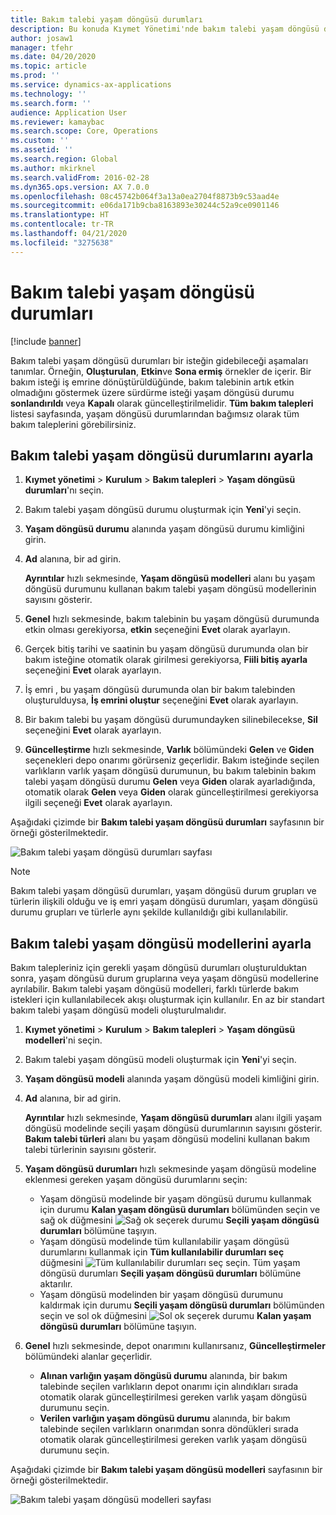 ```yaml
---
title: Bakım talebi yaşam döngüsü durumları
description: Bu konuda Kıymet Yönetimi'nde bakım talebi yaşam döngüsü durumları ayarlama işlemi açıklanmaktadır.
author: josaw1
manager: tfehr
ms.date: 04/20/2020
ms.topic: article
ms.prod: ''
ms.service: dynamics-ax-applications
ms.technology: ''
ms.search.form: ''
audience: Application User
ms.reviewer: kamaybac
ms.search.scope: Core, Operations
ms.custom: ''
ms.assetid: ''
ms.search.region: Global
ms.author: mkirknel
ms.search.validFrom: 2016-02-28
ms.dyn365.ops.version: AX 7.0.0
ms.openlocfilehash: 08c45742b064f3a13a0ea2704f8873b9c53aad4e
ms.sourcegitcommit: e06da171b9cba8163893e30244c52a9ce0901146
ms.translationtype: HT
ms.contentlocale: tr-TR
ms.lasthandoff: 04/21/2020
ms.locfileid: "3275638"
---
```

# <a name="maintenance-request-lifecycle-states"></a>Bakım talebi yaşam döngüsü durumları

[!include [banner](../../includes/banner.md)]

 


Bakım talebi yaşam döngüsü durumları bir isteğin gidebileceği aşamaları tanımlar. Örneğin, **Oluşturulan**, **Etkin**ve **Sona ermiş** örnekler de içerir. Bir bakım isteği iş emrine dönüştürüldüğünde, bakım talebinin artık etkin olmadığını göstermek üzere sürdürme isteği yaşam döngüsü durumu **sonlandırıldı** veya **Kapalı** olarak güncelleştirilmelidir. **Tüm bakım talepleri** listesi sayfasında, yaşam döngüsü durumlarından bağımsız olarak tüm bakım taleplerini görebilirsiniz.

## <a name="set-up-maintenance-request-lifecycle-states"></a>Bakım talebi yaşam döngüsü durumlarını ayarla

1. **Kıymet yönetimi** \> **Kurulum** \> **Bakım talepleri** \> **Yaşam döngüsü durumları**'nı seçin.
2. Bakım talebi yaşam döngüsü durumu oluşturmak için **Yeni**'yi seçin.
3. **Yaşam döngüsü durumu** alanında yaşam döngüsü durumu kimliğini girin.
4. **Ad** alanına, bir ad girin.

    **Ayrıntılar** hızlı sekmesinde, **Yaşam döngüsü modelleri** alanı bu yaşam döngüsü durumunu kullanan bakım talebi yaşam döngüsü modellerinin sayısını gösterir.

5. **Genel** hızlı sekmesinde, bakım talebinin bu yaşam döngüsü durumunda etkin olması gerekiyorsa, **etkin** seçeneğini **Evet** olarak ayarlayın.
6. Gerçek bitiş tarihi ve saatinin bu yaşam döngüsü durumunda olan bir bakım isteğine otomatik olarak girilmesi gerekiyorsa, **Fiili bitiş ayarla** seçeneğini **Evet** olarak ayarlayın.
7. İş emri , bu yaşam döngüsü durumunda olan bir bakım talebinden oluşturulduysa, **İş emrini oluştur** seçeneğini **Evet** olarak ayarlayın.
8. Bir bakım talebi bu yaşam döngüsü durumundayken silinebilecekse, **Sil** seçeneğini **Evet** olarak ayarlayın.
9. **Güncelleştirme** hızlı sekmesinde, **Varlık** bölümündeki **Gelen** ve **Giden** seçenekleri depo onarımı görürseniz geçerlidir. Bakım isteğinde seçilen varlıkların varlık yaşam döngüsü durumunun, bu bakım talebinin bakım talebi yaşam döngüsü durumu **Gelen** veya **Giden** olarak ayarladığında, otomatik olarak **Gelen** veya **Giden** olarak güncelleştirilmesi gerekiyorsa ilgili seçeneği **Evet** olarak ayarlayın.

Aşağıdaki çizimde bir **Bakım talebi yaşam döngüsü durumları** sayfasının bir örneği gösterilmektedir.

![Bakım talebi yaşam döngüsü durumları sayfası](media/02-setup-for-requests.png)

> [!NOTE]
> Bakım talebi yaşam döngüsü durumları, yaşam döngüsü durum grupları ve türlerin ilişkili olduğu ve iş emri yaşam döngüsü durumları, yaşam döngüsü durumu grupları ve türlerle aynı şekilde kullanıldığı gibi kullanılabilir. 

## <a name="set-up-maintenance-request-lifecycle-models"></a>Bakım talebi yaşam döngüsü modellerini ayarla

Bakım talepleriniz için gerekli yaşam döngüsü durumları oluşturulduktan sonra, yaşam döngüsü durum gruplarına veya yaşam döngüsü modellerine ayrılabilir. Bakım talebi yaşam döngüsü modelleri, farklı türlerde bakım istekleri için kullanılabilecek akışı oluşturmak için kullanılır. En az bir standart bakım talebi yaşam döngüsü modeli oluşturulmalıdır.

1. **Kıymet yönetimi** \> **Kurulum** \> **Bakım talepleri** \> **Yaşam döngüsü modelleri**'ni seçin.
2. Bakım talebi yaşam döngüsü modeli oluşturmak için **Yeni**'yi seçin.
3. **Yaşam döngüsü modeli** alanında yaşam döngüsü modeli kimliğini girin.
4. **Ad** alanına, bir ad girin.

    **Ayrıntılar** hızlı sekmesinde, **Yaşam döngüsü durumları** alanı ilgili yaşam döngüsü modelinde seçili yaşam döngüsü durumlarının sayısını gösterir. **Bakım talebi türleri** alanı bu yaşam döngüsü modelini kullanan bakım talebi türlerinin sayısını gösterir.

5. **Yaşam döngüsü durumları** hızlı sekmesinde yaşam döngüsü modeline eklenmesi gereken yaşam döngüsü durumlarını seçin:

    - Yaşam döngüsü modelinde bir yaşam döngüsü durumu kullanmak için durumu **Kalan yaşam döngüsü durumları** bölümünden seçin ve sağ ok düğmesini ![Sağ ok](media/03-setup-for-requests.png) seçerek durumu **Seçili yaşam döngüsü durumları** bölümüne taşıyın.
    - Yaşam döngüsü modelinde tüm kullanılabilir yaşam döngüsü durumlarını kullanmak için **Tüm kullanılabilir durumları seç** düğmesini ![Tüm kullanılabilir durumları seç](media/04-setup-for-requests.png) seçin. Tüm yaşam döngüsü durumları **Seçili yaşam döngüsü durumları** bölümüne aktarılır.
    - Yaşam döngüsü modelinden bir yaşam döngüsü durumunu kaldırmak için durumu **Seçili yaşam döngüsü durumları** bölümünden seçin ve sol ok düğmesini ![Sol ok](media/05-setup-for-requests.png) seçerek durumu **Kalan yaşam döngüsü durumları** bölümüne taşıyın.

6. **Genel** hızlı sekmesinde, depot onarımını kullanırsanız, **Güncelleştirmeler** bölümündeki alanlar geçerlidir.

    - **Alınan varlığın yaşam döngüsü durumu** alanında, bir bakım talebinde seçilen varlıkların depot onarımı için alındıkları sırada otomatik olarak güncelleştirilmesi gereken varlık yaşam döngüsü durumunu seçin.
    - **Verilen varlığın yaşam döngüsü durumu** alanında, bir bakım talebinde seçilen varlıkların onarımdan sonra döndükleri sırada otomatik olarak güncelleştirilmesi gereken varlık yaşam döngüsü durumunu seçin.

Aşağıdaki çizimde bir **Bakım talebi yaşam döngüsü modelleri** sayfasının bir örneği gösterilmektedir.

![Bakım talebi yaşam döngüsü modelleri sayfası](media/06-setup-for-requests.png)
